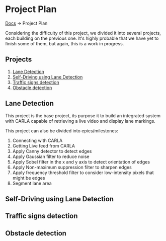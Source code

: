 # Project Plan
[Docs][docs-url] -> Project Plan


Considering the difficulty of this project, we divided it into several projects, each building on the previous one. It's highly probable that we have yet to finish some of them, but again, this is a work in progress.

## Projects
1.  [Lane Detection](#Lane-Detection)  
2.  [Self-Driving using Lane Detection](#Self-Driving-using-Lane-Detection)  
3.  [Traffic signs detection](#Traffic-signs-detection)  
4.  [Obstacle detection](#Obstacle-detection)  

## Lane Detection
This project is the base project, its purpose it to build an integrated system with CARLA capable of retrieving a live video and display lane markings.

This project can also be divided into epics/milestones:
1.  Connecting with CARLA
2.  Getting Live feed from CARLA
3.  Apply Canny detector to detect edges
4.  Apply Gaussian filter to reduce noise
5.  Apply Sobel filter in the x and y axis to detect orientation of edges
6.  Apply Non-maximum suppression filter to sharpen edges
7.  Apply frequency threshold filter to consider low-intensity pixels that might be edges
8.  Segment lane area


## Self-Driving using Lane Detection

## Traffic signs detection

## Obstacle detection



[docs-url]: ../../README.md
